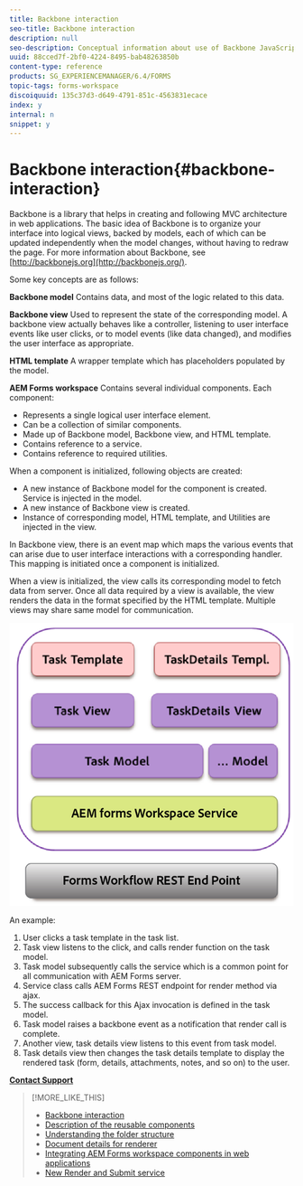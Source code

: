 ```yaml
---
title: Backbone interaction
seo-title: Backbone interaction
description: null
seo-description: Conceptual information about use of Backbone JavaScript models in AEM Forms workspace.
uuid: 88cced7f-2bf0-4224-8495-bab48263850b
content-type: reference
products: SG_EXPERIENCEMANAGER/6.4/FORMS
topic-tags: forms-workspace
discoiquuid: 135c37d3-d649-4791-851c-4563831ecace
index: y
internal: n
snippet: y
---
```


# Backbone interaction{#backbone-interaction}

Backbone is a library that helps in creating and following MVC architecture in web applications. The basic idea of Backbone is to organize your interface into logical views, backed by models, each of which can be updated independently when the model changes, without having to redraw the page. For more information about Backbone, see [http://backbonejs.org](http://backbonejs.org/).

Some key concepts are as follows:

**Backbone model** Contains data, and most of the logic related to this data.

**Backbone view** Used to represent the state of the corresponding model. A backbone view actually behaves like a controller, listening to user interface events like user clicks, or to model events (like data changed), and modifies the user interface as appropriate.

**HTML template** A wrapper template which has placeholders populated by the model.

**AEM Forms workspace** Contains several individual components. Each component:

* Represents a single logical user interface element.
* Can be a collection of similar components.
* Made up of Backbone model, Backbone view, and HTML template.
* Contains reference to a service.
* Contains reference to required utilities.

When a component is initialized, following objects are created:

* A new instance of Backbone model for the component is created. Service is injected in the model.
* A new instance of Backbone view is created.
* Instance of corresponding model, HTML template, and Utilities are injected in the view.

In Backbone view, there is an event map which maps the various events that can arise due to user interface interactions with a corresponding handler. This mapping is initiated once a component is initialized.

When a view is initialized, the view calls its corresponding model to fetch data from server. Once all data required by a view is available, the view renders the data in the format specified by the HTML template. Multiple views may share same model for communication.

![](assets/AEM_forms_Workflow.png)

An example:

1. User clicks a task template in the task list.
1. Task view listens to the click, and calls render function on the task model.
1. Task model subsequently calls the service which is a common point for all communication with AEM Forms server.
1. Service class calls AEM Forms REST endpoint for render method via ajax.
1. The success callback for this Ajax invocation is defined in the task model.
1. Task model raises a backbone event as a notification that render call is complete.
1. Another view, task details view listens to this event from task model.
1. Task details view then changes the task details template to display the rendered task (form, details, attachments, notes, and so on) to the user.

[**Contact Support**](https://www.adobe.com/account/sign-in.supportportal.html)

>[!MORE_LIKE_THIS]
>
>* [Backbone interaction](../../forms/using/backbone-interaction.md)
>* [Description of the reusable components](../../forms/using/description-reusable-components.md)
>* [Understanding the folder structure](../../forms/using/folder-structure.md)
>* [Document details for renderer](../../forms/using/document-details-renderer.md)
>* [Integrating AEM Forms workspace components in web applications](../../forms/using/integrating-html-ws-components-web.md)
>* [New Render and Submit service](../../forms/using/new-render-submit-service.md)
